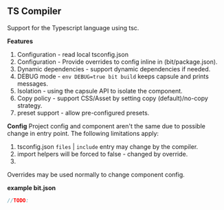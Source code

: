 TS Compiler
--------------

Support for the Typescript language using tsc. 

**Features**
1. Configuration - read local tsconfig.json 
2. Configuration - Provide overrides to config inline in (bit/package.json).
3. Dynamic dependencies - support dynamic dependencies if needed. 
4. DEBUG mode - `env DEBUG=true bit build` keeps capsule and prints messages. 
5. Isolation - using the capsule API to isolate the component. 
6. Copy policy - support CSS/Asset by setting copy (default)/no-copy strategy. 
7. preset support - allow pre-configured presets.

**Config**
Project config and component aren't the same due to possible change in entry point.
The following limitations apply:

1. tsconfig.json `files` | `include` entry may change by the compiler.
2. import helpers will be forced to false - changed by override.
3. 

Overrides may be used normally to change component config.

**example bit.json**

```javascript
//TODO:
```




